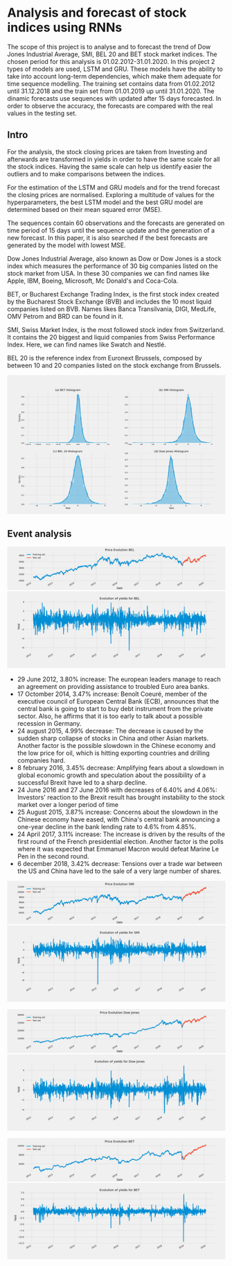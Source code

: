 # Analysis and forecast of stock indices using RNNs

The scope of this project is to analyse and to forecast the trend of Dow Jones Industrial Average, SMI, BEL 20 and BET stock market indices. The chosen period for this analysis is 01.02.2012-31.01.2020. In this project 2 types of models are used, LSTM and GRU. These models have the ability to take into account long-term dependencies, which make them adequate for time sequence modelling. The training set contains data from 01.02.2012 until 31.12.2018 and the train set from 01.01.2019 up until 31.01.2020. The dinamic forecasts use sequences with updated after 15 days forecasted. In order to observe the accuracy, the forecasts are compared with the real values in the testing set. 

## Intro

For the analysis, the stock closing prices are taken from Investing and afterwards are transformed in yields in order to have the same scale for all the stock indices. Having the same scale can help us identify easier the outliers and to make comparisons between the indices. 

For the estimation of the LSTM and GRU models and for the trend forecast the closing prices are normalised. Exploring a multitude of values for the hyperparameters, the best LSTM model and the best GRU model are determined based on their mean squared error (MSE). 

The sequences contain 60 observations and the forecasts are generated on time period of 15 days until the sequence update and the generation of a new forecast. In this paper, it is also searched if the best forecasts are generated by the model with lowest MSE. 

Dow Jones Industrial Average, also known as Dow or Dow Jones is a stock index which measures the performance of 30 big companies listed on the stock market from USA. In these 30 companies we can find names like Apple, IBM, Boeing, Microsoft, Mc Donald's and Coca-Cola.

BET, or Bucharest Exchange Trading Index, is the first stock index created by the Bucharest Stock Exchange (BVB) and includes the 10 most liquid companies listed on BVB. Names likes Banca Transilvania, DIGI, MedLife, OMV Petrom and BRD can be found in it.

SMI, Swiss Market Index, is the most followed stock index from Switzerland. It contains the 20 biggest and liquid companies from Swiss Performance Index. Here, we can find names like Swatch and Nestlé.

BEL 20 is the reference index from Euronext Brussels, composed by between 10 and 20 companies listed on the stock exchange from Brussels.

![Screenshot](Images/Histogram_30_09_2020.png)

## Event analysis

![Screenshot](Images/Price_Evolution_BEL_30_09_2020.png)
![Screenshot](Images/Evolution_yields_BEL_30_09_2020.png)

* 29 June 2012, 3.80% increase: The european leaders manage to reach an agreement on providing assistance to troubled Euro area banks.
* 17 Octomber 2014, 3.47% increase: Benoît Coeuré, member of the executive council of European Central Bank (ECB), announces that the central bank is going to start to buy debt instrument from the private sector. Also, he affirms that it is too early to talk about a possible recession in Germany. 
* 24 august 2015, 4.99% decrease: The decrease is caused by the sudden sharp collapse of stocks in China and other Asian markets. Another factor is the possible slowdown in the Chinese economy and the low price for oil, which is hitting exporting countries and drilling companies hard.
* 8 february 2016, 3.45% decrease: Amplifying fears about a slowdown in global economic growth and speculation about the possibility of a successful Brexit have led to a sharp decline.
* 24 June 2016 and 27 June 2016 with decreases of 6.40% and 4.06%: Investors' reaction to the Brexit result has brought instability to the stock market over a longer period of time
* 25 August 2015, 3.87% increase: Concerns about the slowdown in the Chinese economy have eased, with China's central bank announcing a one-year decline in the bank lending rate to 4.6% from 4.85%.
* 24 April 2017, 3.11% increase: The increase is driven by the results of the first round of the French presidential election. Another factor is the polls where it was expected that Emmanuel Macron would defeat Marine Le Pen in the second round.
* 6 december 2018, 3.42% decrease: Tensions over a trade war between the US and China have led to the sale of a very large number of shares.

![Screenshot](Images/Price_Evolution_SMI_30_09_2020.png)
![Screenshot](Images/Evolution_yields_SMI_30_09_2020.png)

![Screenshot](Images/Price_Evolution_DJI_30_09_2020.png)
![Screenshot](Images/Evolution_yields_Dow_30_09_2020.png)

![Screenshot](Images/Price_Evolution_BET_30_09_2020.png)
![Screenshot](Images/Evolution_yields_BET_30_09_2020.png)
